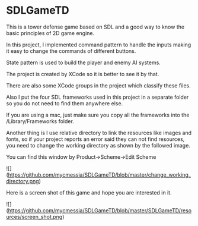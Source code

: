 # SDLGameTD
This is a tower defense game based on SDL and a good way to know the basic principles of 2D game engine.<br />

In this project, I implemented command pattern to handle the inputs making it easy to change the commands of different buttons.<br />

State pattern is used to build the player and enemy AI systems.<br />

The project is created by XCode so it is better to see it by that.<br />

There are also some XCode groups in the project which classify these files.<br />

Also I put the four SDL frameworks used in this project in a separate folder so you do not need to find them anywhere else.<br />

If you are using a mac, just make sure you copy all the frameworks into the /Library/Frameworks folder.<br />

Another thing is I use relative directory to link the resources like images and fonts, so if your project reports an error said they can not find resources, you need to change the working directory as shown by the followed image.<br />

You can find this window by Product->Scheme->Edit Scheme<br />

![] (https://github.com/mycmessia/SDLGameTD/blob/master/change_working_directory.png)<br />

Here is a screen shot of this game and hope you are interested in it.<br />

![] (https://github.com/mycmessia/SDLGameTD/blob/master/SDLGameTD/resources/screen_shot.png)
